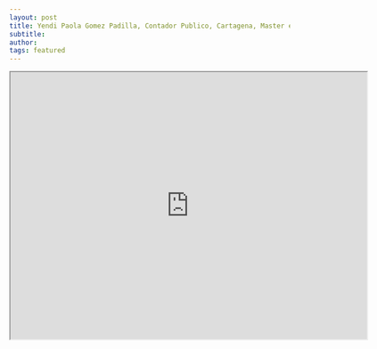 ```yaml
---
layout: post
title: Yendi Paola Gomez Padilla, Contador Publico, Cartagena, Master en Finanzas, 5 años de experiencia, Ingles
subtitle:
author:
tags: featured
---
```



<iframe src="https://drive.google.com/file/d/1b9Xp6IV7lJSfP9R73r4G6eeUyCDSwvzr/preview" width="640" height="480"></iframe>

